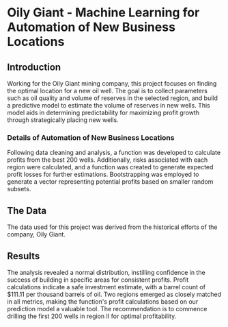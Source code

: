 # Oily Giant - Machine Learning for Automation of New Business Locations

## Introduction
Working for the Oily Giant mining company, this project focuses on finding the optimal location for a new oil well. The goal is to collect parameters such as oil quality and volume of reserves in the selected region, and build a predictive model to estimate the volume of reserves in new wells. This model aids in determining predictability for maximizing profit growth through strategically placing new wells.

### Details of Automation of New Business Locations
Following data cleaning and analysis, a function was developed to calculate profits from the best 200 wells. Additionally, risks associated with each region were calculated, and a function was created to generate expected profit losses for further estimations. Bootstrapping was employed to generate a vector representing potential profits based on smaller random subsets.

## The Data
The data used for this project was derived from the historical efforts of the company, Oily Giant.

## Results
The analysis revealed a normal distribution, instilling confidence in the success of building in specific areas for consistent profits. Profit calculations indicate a safe investment estimate, with a barrel count of $111.11 per thousand barrels of oil. Two regions emerged as closely matched in all metrics, making the function's profit calculations based on our prediction model a valuable tool. The recommendation is to commence drilling the first 200 wells in region II for optimal profitability.
